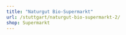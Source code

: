 ```yaml
---
title: "Naturgut Bio-Supermarkt"
url: /stuttgart/naturgut-bio-supermarkt-2/
shop: Supermarkt
---
```

